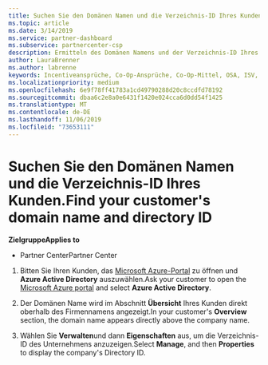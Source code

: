 ```yaml
---
title: Suchen Sie den Domänen Namen und die Verzeichnis-ID Ihres Kunden. Partner Center
ms.topic: article
ms.date: 3/14/2019
ms.service: partner-dashboard
ms.subservice: partnercenter-csp
description: Ermitteln des Domänen Namens und der Verzeichnis-ID Ihres Kunden beim Einreichen eines Anspruchs
author: LauraBrenner
ms.author: labrenne
keywords: Incentiveansprüche, Co-Op-Ansprüche, Co-Op-Mittel, OSA, ISV, Umsatzzuordnung, Domänenname, Verzeichnis-ID
ms.localizationpriority: medium
ms.openlocfilehash: 6e9f78ff41783a1cd49790288d20c8ccdfd78192
ms.sourcegitcommit: dbaa6c2e8a0e6431f1420e024cca6d0dd54f1425
ms.translationtype: MT
ms.contentlocale: de-DE
ms.lasthandoff: 11/06/2019
ms.locfileid: "73653111"
---
```

# <a name="find-your-customers-domain-name-and-directory-id"></a><span data-ttu-id="3dce8-104">Suchen Sie den Domänen Namen und die Verzeichnis-ID Ihres Kunden.</span><span class="sxs-lookup"><span data-stu-id="3dce8-104">Find your customer's domain name and directory ID</span></span>

<span data-ttu-id="3dce8-105">**Zielgruppe**</span><span class="sxs-lookup"><span data-stu-id="3dce8-105">**Applies to**</span></span>

-  <span data-ttu-id="3dce8-106">Partner Center</span><span class="sxs-lookup"><span data-stu-id="3dce8-106">Partner Center</span></span>

1.  <span data-ttu-id="3dce8-107">Bitten Sie Ihren Kunden, das [Microsoft Azure-Portal](https://ms.portal.azure.com/#home) zu öffnen und **Azure Active Directory** auszuwählen.</span><span class="sxs-lookup"><span data-stu-id="3dce8-107">Ask your customer to open the [Microsoft Azure portal](https://ms.portal.azure.com/#home) and select **Azure Active Directory**.</span></span> 

2.  <span data-ttu-id="3dce8-108">Der Domänen Name wird im Abschnitt **Übersicht** Ihres Kunden direkt oberhalb des Firmennamens angezeigt.</span><span class="sxs-lookup"><span data-stu-id="3dce8-108">In your customer's **Overview** section, the domain name appears directly above the company name.</span></span>  

3.  <span data-ttu-id="3dce8-109">Wählen Sie **Verwalten**und dann **Eigenschaften** aus, um die Verzeichnis-ID des Unternehmens anzuzeigen.</span><span class="sxs-lookup"><span data-stu-id="3dce8-109">Select **Manage**, and then **Properties** to display the company's Directory ID.</span></span>
